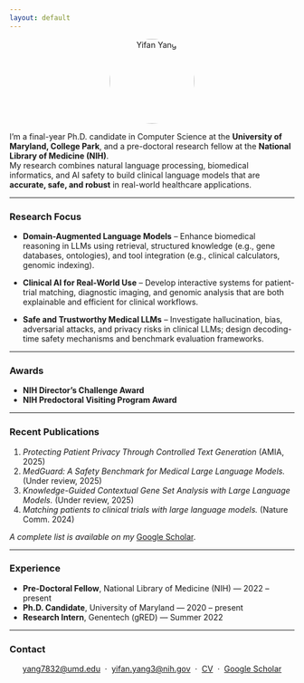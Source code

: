 ```yaml
---
layout: default
---
```


<p align="center">
  <img src="{{ '/assets/head.jpg' | relative_url }}" alt="Yifan Yang" width="150" style="border-radius:50%">
</p>

I’m a final-year Ph.D. candidate in Computer Science at the **University of Maryland, College Park**, and a pre-doctoral research fellow at the **National Library of Medicine (NIH)**.  
My research combines natural language processing, biomedical informatics, and AI safety to build clinical language models that are **accurate, safe, and robust** in real-world healthcare applications.

---

### Research Focus

- **Domain-Augmented Language Models** – Enhance biomedical reasoning in LLMs using retrieval, structured knowledge (e.g., gene databases, ontologies), and tool integration (e.g., clinical calculators, genomic indexing).

- **Clinical AI for Real-World Use** – Develop interactive systems for patient-trial matching, diagnostic imaging, and genomic analysis that are both explainable and efficient for clinical workflows.

- **Safe and Trustworthy Medical LLMs** – Investigate hallucination, bias, adversarial attacks, and privacy risks in clinical LLMs; design decoding-time safety mechanisms and benchmark evaluation frameworks.

---

### Awards

- **NIH Director’s Challenge Award**
- **NIH Predoctoral Visiting Program Award**

---

### Recent Publications

1. *Protecting Patient Privacy Through Controlled Text Generation* (AMIA, 2025)
2. *MedGuard: A Safety Benchmark for Medical Large Language Models.* (Under review, 2025)  
3. *Knowledge-Guided Contextual Gene Set Analysis with Large Language Models.* (Under review, 2025)  
4. *Matching patients to clinical trials with large language models.* (Nature Comm. 2024)  

*A complete list is available on my* [Google Scholar](https://scholar.google.com/citations?user=0oRvdTUAAAAJ&hl=en).

---

### Experience

- **Pre-Doctoral Fellow**, National Library of Medicine (NIH) — 2022 – present  
- **Ph.D. Candidate**, University of Maryland — 2020 – present  
- **Research Intern**, Genentech (gRED) — Summer 2022  

---

### Contact

<p align="center" markdown="1">
  <a href="mailto:yang7832@umd.edu">yang7832@umd.edu</a> &nbsp;&middot;&nbsp;
  <a href="mailto:yifan.yang3@nih.gov">yifan.yang3@nih.gov</a> &nbsp;&middot;&nbsp;
  <a href="{{ '/assets/CV.pdf' | relative_url }}">CV</a> &nbsp;&middot;&nbsp;
  <a href="https://scholar.google.com/citations?user=0oRvdTUAAAAJ&hl=en">Google Scholar</a>
</p>